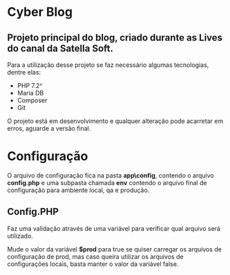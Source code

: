 # Cyber Blog

## Projeto principal do blog, criado durante as Lives do canal da Satella Soft.

Para a utilização desse projeto se faz necessário algumas tecnologias,
dentre elas:

* PHP 7.2^
* Maria DB
* Composer
* Git

O projeto está em desenvolvimento e qualquer alteração pode acarretar em erros, aguarde a versão final.

# Configuração

O arquivo de configuração fica na pasta **app\config**, contendo o arquivo **config.php**
e uma subpasta chamada **env** contendo o arquivo final de configuração para ambiente local, qa e produção.

## Config.PHP
Faz uma validação através de uma variável para verificar qual arquivo será utilizado.

Mude o valor da variável **$prod** para true se quiser carregar os arquivos de configuração de prod, mas caso queira utilizar os arquivos de configurações locais, basta manter o valor da variável false.
